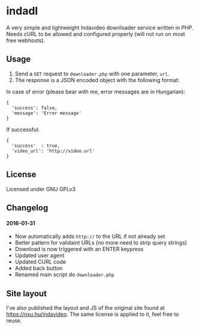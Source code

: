indadl
======

A very simple and lightweight Indavideo downloader service written in PHP. Needs cURL to be allowed and configured properly (will not run on most free webhosts).

Usage
------
1. Send a `GET` request to `downloader.php` with one parameter, `url`.
2. The response is a JSON encoded object with the following format:

In case of error (please bear with me, error messages are in Hungarian): 
```
{ 
  'success': false, 
  'message': 'Error message'
}
```

If successful:
```
{
  'success'  : true,
  'video_url': 'http://video.url'
}
```

License
-------
Licensed under GNU GPLv3

Changelog
---------

#### 2016-01-31
- Now automatically adds `http://` to the URL if not already set
- Better pattern for validaint URLs (no more need to strip query strings)
- Download is now triggered with an ENTER keypress
- Updated user agent
- Updated CURL code
- Added back button
- Renamed main script do `downloader.php`


Site layout
-----------
I've also published the layout and JS of the original site found at https://nxu.hu/indavideo. The same license is applied to it, feel free to reuse.
